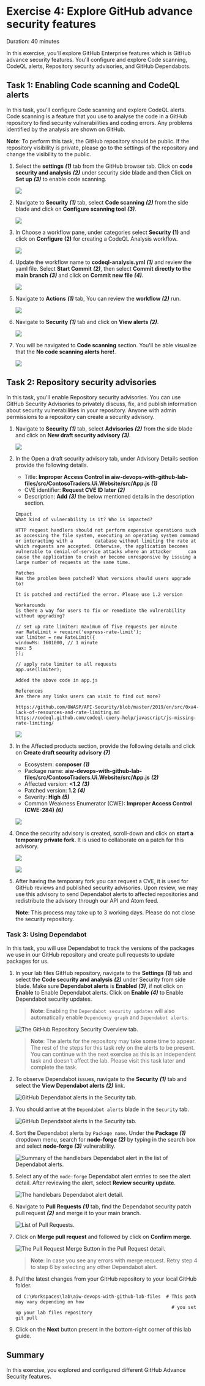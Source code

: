 # Exercise 4: Explore GitHub advance security features

Duration: 40 minutes

In this exercise, you'll explore GitHub Enterprise features which is GitHub advance security features. You'll configure and explore Code scanning, CodeQL alerts, Repository security advisories, and GitHub Dependabots.  

## Task 1: Enabling Code scanning and CodeQL alerts 

In this task, you'll configure Code scanning and explore CodeQL alerts. Code scanning is a feature that you use to analyse the code in a GitHub repository to find security vulnerabilities and coding errors. Any problems identified by the analysis are shown on GitHub.

**Note**: To perform this task, the GitHub repository should be public. If the repository visibility is private, please go to the settings of the repository and change the visibility to the public.
   
1. Select the **settings** ***(1)*** tab from the GitHub browser tab. Click on **code security and analysis** ***(2)*** under security side blade and then Click on **Set up**  ***(3)*** to enable code scanning. 

   ![](media/2dg92.png)  

1. Navigate to **Security** ***(1)*** tab, select **Code scanning** ***(2)*** from the side blade and click on **Configure scanning tool** ***(3)***.

   ![](media/ex5-code-scanning.png)
   
1. In Choose a workflow pane, under categories select **Security** **(1)** and click on **Configure** **(2)** for creating a CodeQL Analysis workflow.

   ![](media/ex5-codeql-analysis.png)     

1. Update the workflow name to **codeql-analysis.yml** ***(1)*** and review the yaml file. Select **Start Commit** ***(2)***, then select **Commit directly to the main branch** ***(3)*** and click on **Commit new file** ***(4)***.
  
   ![](media/ex5-codeql-commit.png) 
  
1. Navigate to **Actions** ***(1)*** tab, You can review the **workflow** ***(2)*** run.
    
   ![](media/ex5-codeql-actions.png) 
  
1. Navigate to **Security** ***(1)*** tab and click on **View alerts** ***(2)***.
   
   ![](media/ex5-codescanning-viewalerts.png)
  
1. You will be navigated to **Code scanning** section. You'll be able visualize that the **No code scanning alerts here!**.
   
   ![](media/ex5-codeql-noalerts.png)
    
## Task 2: Repository security advisories  
 
In this task, you'll enable Repository security advisories. You can use GitHub Security Advisories to privately discuss, fix, and publish information about security vulnerabilities in your repository.  Anyone with admin permissions to a repository can create a security advisory.
 
1. Navigate to **Security** ***(1)*** tab, select **Advisories** ***(2)*** from the side blade and click on **New draft security advisory** ***(3)***.

   ![](media/ex5-t2-advisories.png)  
     
1. In the Open a draft security advisory tab, under Advisory Details section provide the following details.

   - Title: **Improper Access Control in aiw-devops-with-github-lab-files/src/ContosoTraders.Ui.Website/src/App.js** ***(1)***
   - CVE identifier: **Request CVE ID later** ***(2)***
   - Description: **Add** ***(3)*** the below mentioned details in the description section.
   
   ```
   Impact
   What kind of vulnerability is it? Who is impacted?

   HTTP request handlers should not perform expensive operations such as accessing the file system, executing an operating system command or interacting with a        database without limiting the rate at which requests are accepted. Otherwise, the application becomes vulnerable to denial-of-service attacks where an attacker      can cause the application to crash or become unresponsive by issuing a large number of requests at the same time.

   Patches
   Has the problem been patched? What versions should users upgrade to?

   It is patched and rectified the error. Please use 1.2 version

   Workarounds
   Is there a way for users to fix or remediate the vulnerability without upgrading?

   // set up rate limiter: maximum of five requests per minute
   var RateLimit = require('express-rate-limit');
   var limiter = new RateLimit({
   windowMs: 1601000, // 1 minute
   max: 5
   });

   // apply rate limiter to all requests
   app.use(limiter);

   Added the above code in app.js

   References
   Are there any links users can visit to find out more?

   https://github.com/OWASP/API-Security/blob/master/2019/en/src/0xa4-lack-of-resources-and-rate-limiting.md
   https://codeql.github.com/codeql-query-help/javascript/js-missing-rate-limiting/
   ```
    
   ![](media/upd-ex5-t2-securityadvisor1.png)
   
1. In the Affected products section, provide the following details and click on **Create draft security advisory** ***(7)***   
 
   - Ecosystem: **composer** ***(1)***
   - Package name: **aiw-devops-with-github-lab-files/src/ContosoTraders.Ui.Website/src/App.js** ***(2)***
   - Affected version: **<1.2** ***(3)***
   - Patched version: **1.2** ***(4)***
   - Severity: **High** ***(5)***
   - Common Weakness Enumerator (CWE): **Improper Access Control (CWE-284)** ***(6)***
  
   ![](media/upd-ex5-t2-securityadvisor2.png)
   
 1. Once the security advisory is created, scroll-down and click on **start a temporary private fork**. It is used to collaborate on a patch for this advisory.

    ![](media/upd-ex5-t2-securityadvisor3.png)
    
    ![](media/ex5-t2-securityadvisor4.png)
  
 1. After having the temporary fork you can request a CVE, it is used for GitHub reviews and published security advisories. Upon review, we may use this advisory to send Dependabot alerts to affected repositories and redistribute the advisory through our API and Atom feed.

    **Note**: This process may take up to 3 working days. Please do not close the security repository.
 
### Task 3: Using Dependabot

In this task, you will use Dependabot to track the versions of the packages we use in our GitHub repository and create pull requests to update packages for us.

1. In your lab files GitHub repository, navigate to the **Settings** ***(1)*** tab and select the **Code security and analysis** ***(2)*** under Security from side blade. Make sure **Dependabot alerts** is **Enabled** ***(3)***, if not click on **Enable** to Enable Dependabot alerts. Click on **Enable** ***(4)*** to Enable Dependabot security updates.

   > **Note**: Enabling the `Dependabot security updates` will also automatically enable `Dependency graph` and `Dependabot alerts`.

   ![The GitHub Repository Security Overview tab.](media/ex5-t3-enabledb.png "GitHub Repository Security Overview")

   > **Note**: The alerts for the repository may take some time to appear. The rest of the steps for this task rely on the alerts to be present. You can continue with the next exercise as this is an independent task and doesn't affect the lab. Please visit this task later and complete the task.

1. To observe Dependabot issues, navigate to the **Security** ***(1)*** tab and select the **View Dependabot alerts** ***(2)*** link.

   ![GitHub Dependabot alerts in the Security tab.](media/ex5-t3-viewdb.png "GitHub Dependabot alerts")

1. You should arrive at the `Dependabot alerts` blade in the `Security` tab.

   ![GitHub Dependabot alerts in the Security tab.](media/ex5-t3-dependabot.png "GitHub Dependabot alerts")

1. Sort the Dependabot alerts by `Package name`. Under the **Package** ***(1)*** dropdown menu, search for **node-forge** ***(2)*** by typing in the search box and select **node-forge** ***(3)*** vulnerability.

   ![Summary of the `handlebars` Dependabot alert in the list of Dependabot alerts.](media/ex5-t3-node-forge.png "`handlebars` Dependabot alert")

1. Select any of the `node-forge` Dependabot alert entries to see the alert detail. After reviewing the alert, select **Review security update**.

   ![The `handlebars` Dependabot alert detail.](media/upd-ex5-t3-reviewsu.png "Dependabot alert detail")

1. Navigate to **Pull Requests** ***(1)*** tab, find the Dependabot security patch pull request ***(2)*** and merge it to your main branch.

   ![List of Pull Requests.](media/upd-ex5-t3-open-nfpr.png "Pull Requests")
   
1. Click on **Merge pull request** and followed by click on **Confirm merge**. 

   ![The Pull Request Merge Button in the Pull Request detail.](media/upd-ex5-t3-merge-pr.png "Pull Request Merge Button")
    
   >**Note**: In case you see any errors with merge request. Retry step 4 to step 6 by selecting any other Dependabot alert.

1. Pull the latest changes from your GitHub repository to your local GitHub folder.

   ```pwsh
   cd C:\Workspaces\lab\aiw-devops-with-github-lab-files  # This path may vary depending on how
                                                            # you set up your lab files repository
   git pull
   ```
   
1. Click on the **Next** button present in the bottom-right corner of this lab guide.  

## Summary 

In this exercise, you explored and configured different GitHub Advance Security features.



    


